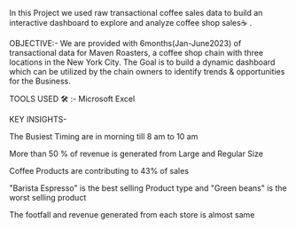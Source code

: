 In this Project we used raw transactional coffee sales data to build an interactive dashboard to explore and analyze coffee shop sales☕ .

OBJECTIVE:-
We are provided with 6months(Jan-June2023) of transactional data for Maven Roasters, a coffee shop chain with three locations in the New York City.
The Goal is to build a dynamic dashboard which can be utilized by the chain owners to identify trends & opportunities for the Business.

TOOLS USED 🛠 :-
Microsoft Excel

KEY INSIGHTS-

 The Busiest Timing are in morning till 8 am to 10 am 

 More than 50 % of revenue is generated from Large and Regular Size 

 Coffee Products are contributing to 43% of sales 

  "Barista Espresso" is the best selling Product type and "Green beans" is the worst selling product 

 The footfall and revenue generated from each store is almost same 
